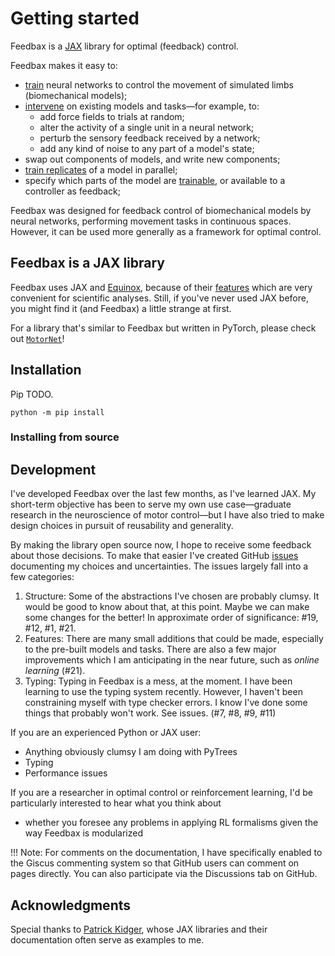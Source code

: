# Getting started

Feedbax is a [JAX](https://jax.readthedocs.io/en/latest/beginner_guide.html#beginner-guide) library for optimal (feedback) control.

Feedbax makes it easy to:

- [train](/feedbax/examples/0_train_simple) neural networks to control the movement of simulated limbs (biomechanical models);
- [intervene](/feedbax/examples/3_intervening) on existing models and tasks—for example, to:
    - add force fields to trials at random;
    - alter the activity of a single unit in a neural network;
    - perturb the sensory feedback received by a network;
    - add any kind of noise to any part of a model's state;
- swap out components of models, and write new components;
- [train replicates](/feedbax/examples/4_vmap) of a model in parallel;
- specify which parts of the model are [trainable](/feedbax/examples/1_train/#selecting-part-of-the-model-to-train), or available to a controller as feedback;
<!-- - track the progress of a training run in Tensorboard. -->

Feedbax was designed for feedback control of biomechanical models by neural networks, performing movement tasks in continuous spaces. However, it can be used more generally as a framework for optimal control.

## Feedbax is a JAX library

Feedbax uses JAX and [Equinox](https://docs.kidger.site/equinox/), because of their [features](/feedbax/examples/pytrees/) which are very convenient for scientific analyses. Still, if you've never used JAX before, you might find it (and Feedbax) a little strange at first.
<!--
One disadvantage of JAX is a lack of GPU support on Windows, though it is possible to use the GPU through the Windows Subsystem for Linux (WSL). -->

For a library that's similar to Feedbax but written in PyTorch, please check out [`MotorNet`](https://github.com/OlivierCodol/MotorNet)!

## Installation

Pip TODO.

`python -m pip install`

### Installing from source

## Development

I've developed Feedbax over the last few months, as I've learned JAX. My short-term objective has been to serve my own use case—graduate research in the neuroscience of motor control—but I have also tried to make design choices in pursuit of reusability and generality.

By making the library open source now, I hope to receive some feedback about those decisions. To make that easier I've created GitHub [issues](https://github.com/mlprt/feedbax/issues) documenting my choices and uncertainties. The issues largely fall into a few categories:

1. Structure: Some of the abstractions I've chosen are probably clumsy. It would be good to know about that, at this point. Maybe we can make some changes for the better! In approximate order of significance: #19, #12, #1, #21.
2. Features: There are many small additions that could be made, especially to the pre-built models and tasks. There are also a few major improvements which I am anticipating in the near future, such as *online learning* (#21).
3. Typing: Typing in Feedbax is a mess, at the moment. I have been learning to use the typing system recently. However, I haven't been constraining myself with type checker errors. I know I've done some things that probably won't work. See issues. (#7, #8, #9, #11)

If you are an experienced Python or JAX user:

- Anything obviously clumsy I am doing with PyTrees
- Typing
- Performance issues

If you are a researcher in optimal control or reinforcement learning, I'd be particularly interested to hear what you think about

- whether you foresee any problems in applying RL formalisms given the way Feedbax is modularized

!!! Note:
    For comments on the documentation, I have specifically enabled to the Giscus commenting system so that GitHub users can comment on pages directly. You can also participate via the Discussions tab on GitHub.

## Acknowledgments

Special thanks to [Patrick Kidger](https://github.com/patrick-kidger), whose JAX libraries and their documentation often serve as examples to me.

